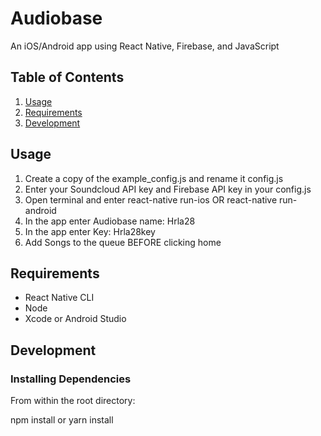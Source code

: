 # Audiobase

An iOS/Android app using React Native, Firebase, and JavaScript

## Table of Contents

1. [Usage](#Usage)
1. [Requirements](#requirements)
1. [Development](#development)

## Usage

1. Create a copy of the example_config.js and rename it config.js
2. Enter your Soundcloud API key and Firebase API key in your config.js
3. Open terminal and enter react-native run-ios OR react-native run-android
4. In the app enter Audiobase name: Hrla28
5. In the app enter Key: Hrla28key
6. Add Songs to the queue BEFORE clicking home

## Requirements

- React Native CLI
- Node
- Xcode or Android Studio

## Development

### Installing Dependencies

From within the root directory:

npm install or yarn install
